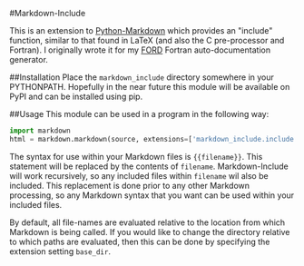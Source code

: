 #Markdown-Include

This is an extension to [Python-Markdown](https://pythonhosted.org/Markdown/)
which provides an "include" function, similar to that found in
LaTeX (and also the C pre-processor and Fortran). I originally wrote it for my
[FORD](https://github.com/cmacmackin/ford) Fortran auto-documentation generator.


##Installation
Place the ``markdown_include`` directory somewhere in your PYTHONPATH.
Hopefully in the near future this module will be available on PyPI and can be
installed using pip.


##Usage
This module can be used in a program in the following way:

```python
import markdown
html = markdown.markdown(source, extensions=['markdown_include.include'])
```

The syntax for use within your Markdown files is ``{{filename}}``. This
statement will be replaced by the contents of ``filename``. Markdown-Include
will work recursively, so any included files within ``filename`` wil also be
included. This replacement is done prior to any other
Markdown processing, so any Markdown syntax that you want can be used within
your included files.

By default, all file-names are evaluated relative to the location from which
Markdown is being called. If you would like to change the directory relative to
which paths are evaluated, then this can be done by specifying the extension
setting ``base_dir``. 

